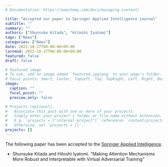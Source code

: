 ```yaml
---
# Documentation: https://wowchemy.com/docs/managing-content/

title: "Accepted our paper to Springer Applied Intelligence journal"
subtitle: ""
summary: ""
authors: ["Shunsuke Kitada", "Hitoshi Iyatomi"]
tags: ["News"]
categories: ["News"]
date: 2022-10-27T00:00:00+09:00
lastmod: 2022-10-27T00:00:00+09:00
featured: false
draft: false

# Featured image
# To use, add an image named `featured.jpg/png` to your page's folder.
# Focal points: Smart, Center, TopLeft, Top, TopRight, Left, Right, BottomLeft, Bottom, BottomRight.
image:
  caption: ""
  focal_point: ""
  preview_only: false

# Projects (optional).
#   Associate this post with one or more of your projects.
#   Simply enter your project's folder or file name without extension.
#   E.g. `projects = ["internal-project"]` references `content/project/deep-learning/index.md`.
#   Otherwise, set `projects = []`.
projects: []
---
```


The following paper has been accepted to the [Springer Applied Intelligence](https://www.springer.com/journal/10489).
- Shunsuke Kitada and Hitoshi Iyatomi. "Making Attention Mechanisms More Robust and Interpretable with Virtual Adversarial Training"
